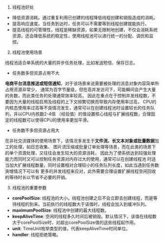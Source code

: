 1. 线程池好处

- 降低资源消耗。通过重复利用已创建的线程降低线程创建和销毁造成的消耗。
- 提高响应速度。当任务到达时，任务可以不需要等到线程创建就能执行。
- 提高线程的可管理性，线程是稀缺资源，如果无限制地创建，不仅会消耗系统资源，还会降低系统的稳定性，使用线程池可以进行统一的分配、调优和监控。

2. 线程池使用场景

线程池适合单系统的大量的异步任务处理，比如发送短信、保存日志。

- 任务数多但资源占用不大

**电商平台消息推送或短信通知**，对于该场景来说需要被处理的消息对象内容简单所占用资源非常少，
通常为百字节量级，但在高并发访问下，可能瞬间会产生大量的务数，而此类任务的处理通常效率较高，
因此在重点在于控制并发线程数，不要因为大量的线程启用及线程的上下文频繁切换而导致内存使用率过高，
CPU的内核态使用率过高等不良情况发生，通常可以在创建线程池时设置较长的任务队列，并以CPU内核数2-4倍
（经验值）的值设置核心线程与扩展线程数，合理固定的线程数可以使得CPU的使用率更加平滑。

- 任务数不多但资源占用大

在非社交流媒体的使用场景下，该情况多发生于**文件流、长文本对象或批量数据**加工的处理，如日志收集、
图片流压缩或批量订单处理等场景，而在此类的场景下的单个资源处理，又往往会发生较大的资源消耗，
因此为了使系统达到较强处理能力而同时又可以控制任务资源对内存过大的使用，通常可以在创建线程池
时适当加大扩展线程数量，同时设置相对合理较小的任务队列长度，如此当遇到任务数突增情况下可以有
更多的并发线程来应对，此外需要合理设置扩展线程空闲回收的等待时长以节省不必要的开销。


3. 线程池的重要参数

- **corePoolSize**: 线程池的大小。线程池创建之后不会立即去创建线程，而是等待线程的到来。当前执行的线程数大于该值时，线程会加入到缓冲队列。
- **maximumPoolSize**: 线程池中创建的最大线程数。
- **keepAliveTime**: 空闲的线程多久时间后被销毁。默认情况下，该值在线程数大于corePoolSize时，对超出corePoolSize值的这些线程起作用。
- **unit**: TimeUnit枚举类型的值，代表keepAliveTime时间单位。
- **handler**: 线程拒绝策略。

